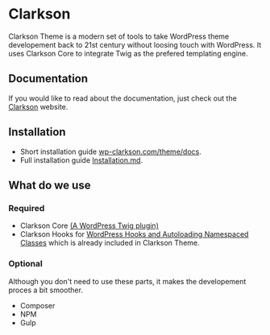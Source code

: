 # Clarkson

Clarkson Theme is a modern set of tools to take WordPress theme developement back to 21st century without loosing touch with WordPress. It uses Clarkson Core to integrate Twig as the prefered templating engine.

## Documentation
If you would like to read about the documentation, just check out the [Clarkson](wp-clarkson.com/theme/docs) website. 

## Installation
- Short installation guide [wp-clarkson.com/theme/docs](http://wp-clarkson.com/theme/docs).
- Full installation guide [Installation.md](INSTALLATION.md).


## What do we use

### Required
- Clarkson Core [(A WordPress Twig plugin)](http://wp-clarkson.com/core)
- Clarkson Hooks for [WordPress Hooks and Autoloading Namespaced Classes](https://github.com/level-level/clarkson-hooks) which is already included in Clarkson Theme.

### Optional
Although you don't need to use these parts, it makes the developement proces a bit smoother.


- Composer
- NPM
- Gulp